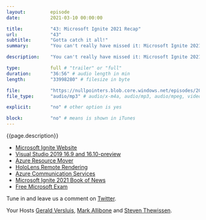 ```yaml
---
layout:         episode
date: 			2021-03-10 00:00:00

title: 			"43: Microsoft Ignite 2021 Recap"
url:        	"43"
subtitle: 		"Gotta catch it all!"
summary: 		"You can't really have missed it: Microsoft Ignite 2021 edition happened and there was a lot of great announcements. New shiny things for HoloLens, Teams, Azure and... Pokemon Go? Tune in for our highlights and takes!"

description: 	"You can't really have missed it: Microsoft Ignite 2021 edition happened and there was a lot of great announcements. New shiny things for HoloLens, Teams, Azure and... Pokemon Go? Tune in for our highlights and takes!"

type:			full # "trailer" or "full"
duration: 		"36:56" # audio length in min
length: 		"33998280" # filesize in byte

file: 			"https://nullpointers.blob.core.windows.net/episodes/20210310_Ignite2021.mp3"
file_type: 		"audio/mp3" # audio/x-m4a, audio/mp3, audio/mpeg, video/quicktime, video/mp4, video/x-m4v, application/pdf, and document/x-epub

explicit: 		"no" # other option is yes

block: 			"no" # means is shown in iTunes
---
```


{{page.description}}

* [Microsoft Ignite Website](https://myignite.microsoft.com/home)
* [Visual Studio 2019 16.9 and 16.10-preview](https://devblogs.microsoft.com/visualstudio/vs2019-v16-9-and-v16-10-preview-1/)
* [Azure Resource Mover](https://techcommunity.microsoft.com/t5/azure-governance-and-management/azure-resource-mover-now-generally-available-move-seamlessly/ba-p/2176543)
* [HoloLens Remote Rendering](https://azure.microsoft.com/services/remote-rendering/)
* [Azure Communication Services](https://azure.microsoft.com/services/communication-services/)
* [Microsoft Ignite 2021 Book of News](https://news.microsoft.com/ignite-march-2021-book-of-news/)
* [Free Microsoft Exam](https://csc.docs.microsoft.com/ignite/registration/March2021)

Tune in and leave us a comment on [Twitter](https://twitter.com/nullpointersio).

Your Hosts [Gerald Versluis](https://twitter.com/jfversluis), [Mark Allibone](https://twitter.com/mallibone) and [Steven Thewissen](https://twitter.com/devnl).
